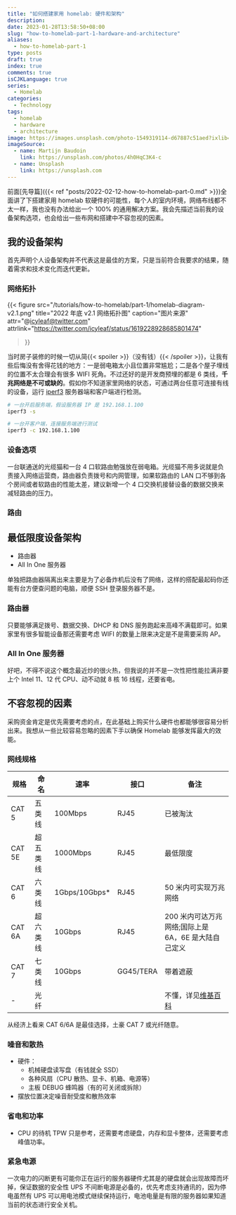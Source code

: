 ```yaml
---
title: "如何搭建家用 homelab: 硬件和架构"
description:
date: 2023-01-28T13:58:50+08:00
slug: "how-to-homelab-part-1-hardware-and-architecture"
aliases:
  - how-to-homelab-part-1
type: posts
draft: true
index: true
comments: true
isCJKLanguage: true
series:
  - Homelab
categories:
  - Technology
tags:
  - homelab
  - hardware
  - architecture
image: https://images.unsplash.com/photo-1549319114-d67887c51aed?ixlib=rb-4.0.3&ixid=MnwxMjA3fDB8MHxwaG90by1wYWdlfHx8fGVufDB8fHx8&auto=format&fit=crop&w=2874&q=80
imageSource:
  - name: Martijn Baudoin
    link: https://unsplash.com/photos/4h0HqC3K4-c
  - name: Unsplash
    link: https://unsplash.com
---
```


前面[先导篇]({{< ref "posts/2022-02-12-how-to-homelab-part-0.md" >}})全面讲了下搭建家用 homelab 软硬件的可能性，每个人的室内环境，网络布线都不太一样，我也没有办法给出一个 100% 的通用解决方案。我会先描述当前我的设备架构选项，也会给出一些布网和搭建中不容忽视的因素。

## 我的设备架构

首先声明个人设备架构并不代表这是最佳的方案，只是当前符合我要求的结果，随着需求和技术变化而迭代更新。

### 网络拓扑

{{< figure src="/tutorials/how-to-homelab/part-1/homelab-diagram-v2.1.png"
    title="2022 年底 v2.1 网络拓扑图"
    caption="图片来源"
    attr="@icyleaf@twitter.com"
    attrlink="https://twitter.com/icyleaf/status/1619228928685801474"
>}}

当时房子装修的时候一切从简{{< spoiler >}}（没有钱）{{< /spoiler >}}，让我有些后悔没有舍得花钱的地方：一是弱电箱太小且位置非常尴尬；二是各个屋子埋线的位置不太合理会有很多 WIFI 死角。不过还好的是开发商预埋的都是 6 类线，**千兆网络是不可或缺的**。假如你不知道家里网络的状态，可通过两台任意可连接有线的设备，运行 [iperf3](https://github.com/esnet/iperf) 服务器端和客户端进行检测。

```bash
# 一台开启服务端，假设服务器 IP 是 192.168.1.100
iperf3 -s

# 一台开客户端，连接服务端进行测试
iperf3 -c 192.168.1.100
```

### 设备选项

一台联通送的光缆猫和一台 4 口软路由勉强放在弱电箱。光缆猫不用多说就是负责接入网络运营商，路由器负责拨号和内网管理，如果软路由的 LAN 口不够到各个房间或者软路由的性能太差，建议新增一个 4 口交换机接替设备的数据交换来减轻路由的压力。

### 路由

## 最低限度设备架构

- 路由器
- All In One 服务器

单独把路由器隔离出来主要是为了必备炸机后没有了网络，这样的搭配最起码你还能有台方便查问题的电脑，顺便 SSH 登录服务器不是。

### 路由器

只要能够满足拨号、数据交换、DHCP 和 DNS 服务跑起来高峰不满载即可。如果家里有很多智能设备那还需要考虑 WIFI 的数量上限来决定是不是需要采购 AP。

### All In One 服务器

好吧，不得不说这个概念最近炒的很火热，但我说的并不是一次性把性能拉满非要上个 Intel 11、12 代 CPU、动不动就 8 核 16 线程，还要省电。

## 不容忽视的因素

采购资金肯定是优先需要考虑的点，在此基础上购买什么硬件也都能够很容易分析出来。我想从一些比较容易忽略的因素下手以确保 Homelab 能够发挥最大的效能。

### 网线规格

| 规格 | 命名 | 速率 | 接口 | 备注 |
| --- | --- | --- | --- | --- |
| CAT 5 | 五类线 | 100Mbps | RJ45 | 已被淘汰 |
| CAT 5E | 超五类线 | 1000Mbps | RJ45 | 最低限度 |
| CAT 6 | 六类线 | 1Gbps/10Gbps* | RJ45 | 50 米内可实现万兆网络 |
| CAT 6A | 超六类线 | 10Gbps | RJ45 | 200 米内可达万兆网络;国际上是 6A，6E 是大陆自己定义 |
| CAT 7 | 七类线 | 10Gbps | GG45/TERA | 带着遮蔽 |
| - | 光纤 |  |  | 不懂，详见[维基百科](https://zh.wikipedia.org/zh-cn/%E5%85%89%E7%BA%96%E9%80%9A%E8%A8%8A) |

从经济上看来 CAT 6/6A 是最佳选择，土豪 CAT 7 或光纤随意。

### 噪音和散热

- 硬件：
  - 机械硬盘读写盘（有钱就全 SSD）
  - 各种风扇（CPU 散热、显卡、机箱、电源等）
  - 主板 DEBUG 蜂鸣器（有的可关闭或拆除）
- 摆放位置决定噪音耐受度和散热效率

### 省电和功率

- CPU 的待机 TPW 只是参考，还需要考虑硬盘，内存和显卡整体，还需要考虑峰值功率。

### 紧急电源

一次电力的闪断更有可能你正在运行的服务器硬件尤其是的硬盘就会出现故障而坏掉，保证数据的安全性 UPS 不间断电源是必备的，优先考虑支持通讯的，因为停电虽然有 UPS 可以用电池模式继续保持运行，电池电量是有限的服务器如果知道当前的状态进行安全关机。
